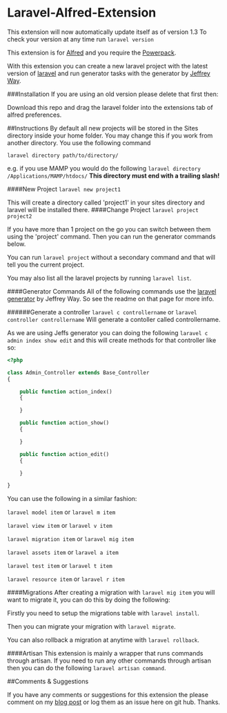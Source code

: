 Laravel-Alfred-Extension
========================
This extension will now automatically update itself as of version 1.3
To check your version at any time run ```laravel version```


This extension is for [Alfred](http://www.alfredapp.com/) and you require the [Powerpack](http://www.alfredapp.com/powerpack/).

With this extension you can create a new laravel project with the latest version of [laravel](http://laravel.com/) and run generator tasks with the generator by [Jeffrey Way](https://twitter.com/jeffrey_way).
<br>

###Installation
If you are using an old version please delete that first then:

Download this repo and drag the laravel folder into the extensions tab of alfred preferences.

##Instructions
By default all new projects will be stored in the Sites directory inside your home folder. You may change this if you work from another directory. You use the following command 

```laravel directory path/to/directory/```

e.g. if you use MAMP you would do the following ```laravel directory /Applications/MAMP/htdocs/``` <b>This directory must end with a trailing slash!</b>


####New Project
```laravel new project1```

This will create a directory called 'project1' in your sites directory and laravel will be installed there.
####Change Project
```laravel project project2```

If you have more than 1 project on the go you can switch between them using the 'project' command. Then you can run the generator commands below.

You can run ```laravel project``` without a secondary command and that will tell you the current project.

You may also list all the laravel projects by running ```laravel list```.


####Generator Commands
All of the following commands use the [laravel generator](https://github.com/jeffreyway/laravel-generator) by Jeffrey Way. So see the readme on that page for more info.

######Generate a controller
```laravel c controllername```
or 
```laravel controller controllername```
Will generate a contoller called controllername.

As we are using Jeffs generator you can doing the following
```laravel c admin index show edit```
and this will create methods for that controller like so:

```php
<?php 

class Admin_Controller extends Base_Controller 
{

	public function action_index()
	{

	}

	public function action_show()
	{

	}

	public function action_edit()
	{

	}

}
```

You can use the following in a similar fashion:

`laravel model item` or `laravel m item`

`laravel view item` or `laravel v item`

`laravel migration item` or `laravel mig item`

`laravel assets item` or `laravel a item`

`laravel test item` or `laravel t item`

`laravel resource item` or `laravel r item`

####Migrations
After creating a migration with ```laravel mig item``` you will want to migrate it, you can do this by doing the following:

Firstly you need to setup the migrations table with ```laravel install```.

Then you can migrate your migration with ```laravel migrate```.

You can also rollback a migration at anytime with ```laravel rollback```.

####Artisan
This extension is mainly a wrapper that runs commands through artisan. If you need to run any other commands through artisan then you can do the following ```laravel artisan command```.

##Comments &amp; Suggestions

If you have any comments or suggestions for this extension the please comment on my [blog post](http://ashleyclarke.me/laravel-alfred-extension/) or log them as an issue here on git hub. Thanks.
